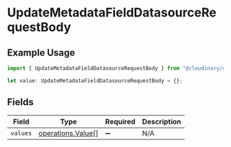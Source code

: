 # UpdateMetadataFieldDatasourceRequestBody

## Example Usage

```typescript
import { UpdateMetadataFieldDatasourceRequestBody } from "@cloudinary/config/models/operations";

let value: UpdateMetadataFieldDatasourceRequestBody = {};
```

## Fields

| Field                                                  | Type                                                   | Required                                               | Description                                            |
| ------------------------------------------------------ | ------------------------------------------------------ | ------------------------------------------------------ | ------------------------------------------------------ |
| `values`                                               | [operations.Value](../../models/operations/value.md)[] | :heavy_minus_sign:                                     | N/A                                                    |